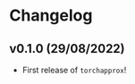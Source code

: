 # Changelog

<!--next-version-placeholder-->

## v0.1.0 (29/08/2022)

- First release of `torchapprox`!
